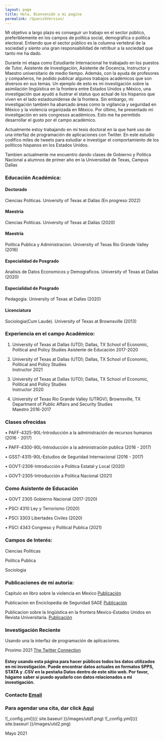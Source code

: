 ```yaml
---
layout: page
title: Hola, Bienvenido a mi pagina
permalink: /SpanishVersion/
---
```


Mi objetivo a largo plazo es conseguir un trabajo en el sector público, preferiblemente en los campos de política social, demográfica o política electoral. Entiendo que el sector público es la columna vertebral de la sociedad y siento una gran responsabilidad de retribuir a la sociedad que tanto me ha dado.

Durante mi etapa como Estudiante Internacional he trabajado en los puestos de Tutor, Asistente de Investigación, Asistente de Docencia, Instructor y Maestro universitario de medio tiempo. Además, con la ayuda de profesores y compañeros, he podido publicar algunos trabajos académicos que son diversos en sus temas. Un ejemplo de esto es mi investigación sobre la asimilación lingüística en la frontera entre Estados Unidos y México, una investigación que ayudó a ilustrar el status quo actual de los hispanos que viven en el lado estadounidense de la frontera. Sin embargo, mi investigación también ha abarcado áreas como la vigilancia y seguridad en México y la violencia organizada en México. Por último, he presentado mi investigación en seis congresos académicos. Esto me ha permitido desarrollar el gusto por el campo académico.

Actualmente estoy trabajando en mi tesis doctoral en la que haré uso de una interfaz de programación de aplicaciones con Twitter. En este estudio codifico miles de tweets para estudiar e investigar el comportamiento de los políticos hispanos en los Estados Unidos.


Tambien actualmente me encuentro dando clases de Gobierno y Politica Nacional a alumnos de primer año en la Universidad de Texas, Campus Dallas


### Educación Académica:

#### Doctorado
Ciencias Politicas. University of Texas at Dallas (En progreso 2022)

#### Maestría
Ciencias Politicas. University of Texas at Dallas (2020)

#### Maestría
Politica Publica y Administracion. University of Texas Rio Grande Valley (2016)

#### Especialidad de Posgrado
Analisis de Datos Economicos y Demograficos. University of Texas at Dallas (2020)

#### Especialidad de Posgrado
Pedagogía. University of Texas at Dallas (2020)

#### Licenciatura
Sociologia(Cum Laude). University of Texas at Brownsville (2013)

### Experiencia en el campo Académico:

1. University of Texas at Dallas (UTD); Dallas, TX School of Economic, Political and Policy Studies
Asistente de Educación    2017-2020
 
2. University of Texas at Dallas (UTD); Dallas, TX School of Economic, Political and Policy Studies          
Instructor         2021

3. University of Texas at Dallas (UTD); Dallas, TX School of Economic, Political and Policy Studies          
Instructor         2020 
 
4. University of Texas Rio Grande Valley (UTRGV); Brownsville, TX Department of Public Affairs and Security Studies  
Maestro         2016-2017 
 
### Clases ofrecidas   

• PAFF-4325-90L-Introducción a la administración de recursos humanos  (2016 - 2017) 

• PAFF-4300-90L-Introducción a la administración publica              (2016 - 2017) 

• GSST-4315-90L-Estudios de Seguridad Internacional                   (2016 - 2017) 

• GOVT-2306-Introducción a Politica Estatal y Local                   (2020) 

• GOVT-2305-Introducción a Politica Nacional                          (2021) 


### Como Asistente de Educación

• GOVT 2305 Gobierno Nacional             (2017-2020)

• PSCI 4310 Ley y Terrorismo              (2020) 

• PSCI 3303 Libertades Civiles            (2020) 

• PSCI 4343 Congreso y Political Publica  (2021) 


### Campos de Interés:
Ciencias Politicas 

Politica Publica

Sociologia

### Publicaciones de mi autoria:

Capitulo en libro sobre la violencia en Mexico
[Publicación](https://read.amazon.com/kp/embed?asin=B07S5XFNKP&preview=newtab&linkCode=kpe&ref_=cm_sw_r_kb_dp_X2NuFbJJZDT1A)

Publicacion en Enciclopedia de Seguridad SAGE
[Publicación](/images/MexicoSagePublication.pdf)

Publicacion sobre la lingüística en la frontera Mexico-Estados Unidos en Revista Universitaria. 
[Publicación](/images/SpanishSpeakingInstitutionsandLanguageAssimilationintheRioGrandeValley.pdf)

### Investigación Reciente
Usando una la interfaz de programación de aplicaciones.

Proximo 2021
[The Twitter Connection](/images/TwitterConnection.pdf)


#### Estoy usando esta página para hacer públicos todos los datos utilizados en mi investigación. Puede encontrar datos actuales en formatos SPPS, STATA y .CSV en la pestaña Datos dentro de este sitio web. Por favor, hágame saber si puedo ayudarlo con datos relacionados a mi investigación.

### Contacto [Email](mailto:cxg172030@utdallas.edu)
### Para agendar una cita, dar click [Aqui](https://calendly.com/cxg172030/meetcarlos)

![_config.yml]({{ site.baseurl }}/images/utd1.png)
![_config.yml]({{ site.baseurl }}/images/utd2.png)

Mayo 2021

